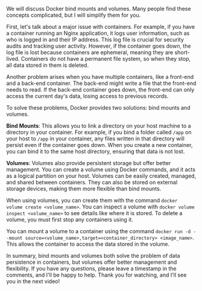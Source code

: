 We will discuss Docker bind mounts and volumes. Many people find these concepts complicated, but I will simplify them for you.

First, let's talk about a major issue with containers. For example, if you have a container running an Nginx application, it logs user information, such as who is logged in and their IP address. This log file is crucial for security audits and tracking user activity. However, if the container goes down, the log file is lost because containers are ephemeral, meaning they are short-lived. Containers do not have a permanent file system, so when they stop, all data stored in them is deleted.

Another problem arises when you have multiple containers, like a front-end and a back-end container. The back-end might write a file that the front-end needs to read. If the back-end container goes down, the front-end can only access the current day's data, losing access to previous records.

To solve these problems, Docker provides two solutions: bind mounts and volumes.

**Bind Mounts**: This allows you to link a directory on your host machine to a directory in your container. For example, if you bind a folder called `/app` on your host to `/app` in your container, any files written in that directory will persist even if the container goes down. When you create a new container, you can bind it to the same host directory, ensuring that data is not lost.

**Volumes**: Volumes also provide persistent storage but offer better management. You can create a volume using Docker commands, and it acts as a logical partition on your host. Volumes can be easily created, managed, and shared between containers. They can also be stored on external storage devices, making them more flexible than bind mounts.

When using volumes, you can create them with the command `docker volume create <volume_name>`. You can inspect a volume with `docker volume inspect <volume_name>` to see details like where it is stored. To delete a volume, you must first stop any containers using it.

You can mount a volume to a container using the command `docker run -d --mount source=<volume_name>,target=<container_directory> <image_name>`. This allows the container to access the data stored in the volume.

In summary, bind mounts and volumes both solve the problem of data persistence in containers, but volumes offer better management and flexibility. If you have any questions, please leave a timestamp in the comments, and I'll be happy to help. Thank you for watching, and I'll see you in the next video!
